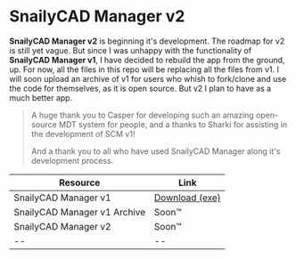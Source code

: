 # SnailyCAD Manager v2

**SnailyCAD Manager v2** is beginning it's development. The roadmap for v2 is still yet vague. But since I was unhappy with the functionality of **SnailyCAD Manager v1**, I have decided to rebuild the app from the ground, up. For now, all the files in this repo will be replacing all the files from v1. I will soon upload an archive of v1 for users who whish to fork/clone and use the code for themselves, as it is open source. But v2 I plan to have as a much better app.

> A huge thank you to Casper for developing such an amazing open-source MDT system for people, and a thanks to Sharki for assisting in the development of SCM v1!
>
> And a thank you to all who have used SnailyCAD Manager along it's development process.

| Resource                     | Link                                         |
| ---------------------------- | -------------------------------------------- |
| SnailyCAD Manager v1         | [Download (exe)](https://manager.cossys.tk/) |
| SnailyCAD Manager v1 Archive | Soon™                                        |
| SnailyCAD Manager v2         | Soon™                                        |
| --                           | --                                           |
